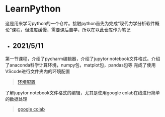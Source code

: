 # LearnPython
这是用来学习python的一个仓库。接触python首先为完成“现代力学分析软件概论”课程，但进度缓慢，需要课后自学，所以在以此仓库作为笔记

* ## 2021/5/11
第一节课程，介绍了pycharm编辑器，介绍了jupytor notebook文件格式。介绍了anaconda科学计算环境，numpy包，matplot包，pandas包等
完成了使用VScode进行文件夹内的环境配置
> [环境配置](关于环境配置.md "关于环境配置")

了解jupytor notebook文件格式的编辑，尤其是使用google colab在线进行简单的数据处理
> [google colab](https://colab.research.google.com/notebooks/ "google colab")
